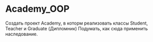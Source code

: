 # Academy_OOP

Создать проект Academy, в которм реализовать классы Student, Teacher и Graduate (Дипломник)
Подумать, как сюда применить наследование.
